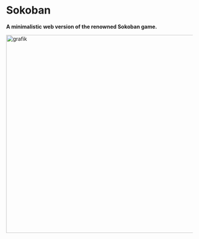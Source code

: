 # Sokoban

**A minimalistic web version of the renowned Sokoban game.**

<img width="537" alt="grafik" src="https://github.com/user-attachments/assets/8af1af9c-a5ea-45bc-b1dc-a5f5ebbe5b3a" />
